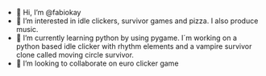 - 👋 Hi, I’m @fabiokay
- 👀 I’m interested in idle clickers, survivor games and pizza. I also produce music. 
- 🌱 I’m currently learning python by using pygame. I´m working on a python based idle clicker with rhythm elements and a vampire survivor clone called moving circle survivor.
- 💞️ I’m looking to collaborate on euro clicker game


<!---
fabiokay/fabiokay is a ✨ special ✨ repository because its `README.md` (this file) appears on your GitHub profile.
You can click the Preview link to take a look at your changes.
--->
